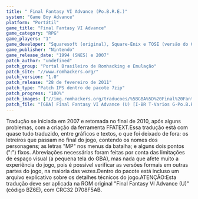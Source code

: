 ```yaml
---
title: " Final Fantasy VI Advance (Po.B.R.E.)"
system: "Game Boy Advance"
platform: "Portátil"
game_title: "Final Fantasy VI Advance"
game_category: "RPG"
game_players: "1"
game_developer: "Squaresoft (original), Square-Enix e TOSE (versão do GBA)"
game_publisher: "Nintendo"
game_release_date: "1994 (SNES) e 2007"
patch_author: "undefined"
patch_group: "Portal Brasileiro de Romhacking e Emulação"
patch_site: "//www.romhackers.org/"
patch_version: "1.0"
patch_release: "28 de fevereiro de 2011"
patch_type: "Patch IPS dentro de pacote 7zip"
patch_progress: "100%"
patch_images: ["//img.romhackers.org/traducoes/%5BGBA%5D%20Final%20Fantasy%20VI%20Advance%20-%20Po.B.R.E.%20-%201.png","//img.romhackers.org/traducoes/%5BGBA%5D%20Final%20Fantasy%20VI%20Advance%20-%20Po.B.R.E.%20-%202.png","//img.romhackers.org/traducoes/%5BGBA%5D%20Final%20Fantasy%20VI%20Advance%20-%20Po.B.R.E.%20-%203.png"]
patch_file: "[GBA] Final Fantasy VI Advance (U) [I-BR T-Varios G-Po.B.R.E. V-1.0 P-100% A-2011].7z"
---
```

Tradução se iniciada em 2007 e retomada no final de 2010, após alguns problemas, com a criação da ferramenta FFATEXT.Essa tradução está com quase tudo traduzido, entre gráficos e textos, o que foi deixado de fora: os letreiros que passam no final do jogo, contendo os nomes dos personagens; as letras "MP" nos menus da batalha; e alguns dois pontos (":") fixos. Abreviações necessárias foram feitas por conta das limitações de espaço visual (a pequena tela do GBA), mas nada que afete muito a experiência do jogo, pois é possível verificar as versões formais em outras partes do jogo, na maioria das vezes.Dentro do pacote está incluso um arquivo explicativo sobre os detalhes técnicos do jogo.ATENÇÃO:Esta tradução deve ser aplicada na ROM original "Final Fantasy VI Advance (U)" (código BZ6E), com CRC32 D708F5AB.